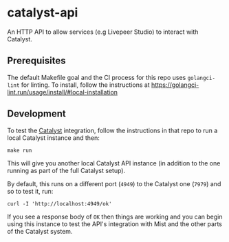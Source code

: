 # catalyst-api

An HTTP API to allow services (e.g Livepeer Studio) to interact with Catalyst.

## Prerequisites

The default Makefile goal and the CI process for this repo uses `golangci-lint` for linting. To install, follow the instructions at https://golangci-lint.run/usage/install/#local-installation

## Development

To test the [Catalyst](http://github.com/livepeer/catalyst) integration, follow the instructions in that repo to run a local Catalyst instance and then:

```
make run
```

This will give you another local Catalyst API instance (in addition to the one running as part of the full Catalyst setup).

By default, this runs on a different port (`4949`) to the Catalyst one (`7979`) and so to test it, run:

```
curl -I 'http://localhost:4949/ok'
```

If you see a response body of `OK` then things are working and you can begin using this instance to test the API's integration with Mist and the other parts of the Catalyst system.
